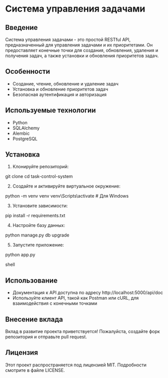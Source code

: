 # Система управления задачами

## Введение

Система управления задачами - это простой RESTful API, предназначенный для управления задачами и их приоритетами. Он предоставляет конечные точки для создания, обновления, удаления и получения задач, а также установки и обновления приоритетов задач.

## Особенности

- Создание, чтение, обновление и удаление задач
- Установка и обновление приоритетов задач
- Безопасная аутентификация и авторизация

## Используемые технологии

- Python
- SQLAlchemy
- Alembic
- PostgreSQL

## Установка

1. Клонируйте репозиторий:

git clone <repository-url>
cd task-control-system

2. Создайте и активируйте виртуальное окружение:

python -m venv venv
venv\Scripts\activate # Для Windows

3. Установите зависимости:

pip install -r requirements.txt

4. Настройте базу данных:

python manage.py db upgrade

5. Запустите приложение:

python app.py

shell

## Использование

- Документация к API доступна по адресу http://localhost:5000/api/doc
- Используйте клиент API, такой как Postman или cURL, для взаимодействия с конечными точками

## Внесение вклада

Вклад в развитие проекта приветствуется! Пожалуйста, создайте форк репозитория и отправьте pull request.

## Лицензия

Этот проект распространяется под лицензией MIT. Подробности смотрите в файле LICENSE.
